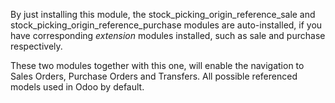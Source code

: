 By just installing this module, the stock_picking_origin_reference_sale
and stock_picking_origin_reference_purchase modules are auto-installed,
if you have corresponding *extension* modules installed, such as sale
and purchase respectively.

These two modules together with this one, will enable the navigation to
Sales Orders, Purchase Orders and Transfers. All possible referenced
models used in Odoo by default.
